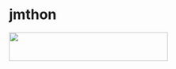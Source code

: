 # jmthon

<p align="left"><a href="https://heroku.com/deploy?template=https://github.com/xqqcq/musi"> <img src="https://img.shields.io/badge/Deploy%20To%20Heroku-purple?style=for-the-badge&logo=heroku" width="320" height="58.45"/></a></p>
